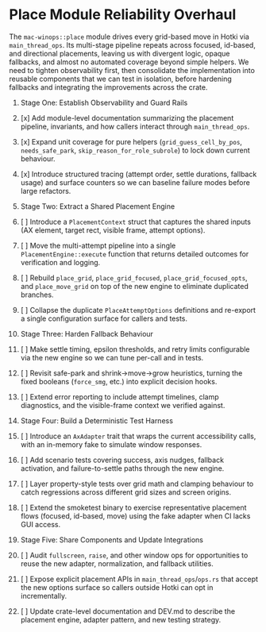 # Place Module Reliability Overhaul

The `mac-winops::place` module drives every grid-based move in Hotki via
`main_thread_ops`. Its multi-stage pipeline repeats across focused, id-based,
and directional placements, leaving us with divergent logic, opaque fallbacks,
and almost no automated coverage beyond simple helpers. We need to tighten
observability first, then consolidate the implementation into reusable
components that we can test in isolation, before hardening fallbacks and
integrating the improvements across the crate.

1. Stage One: Establish Observability and Guard Rails

1. [x] Add module-level documentation summarizing the placement pipeline,
       invariants, and how callers interact through `main_thread_ops`.
2. [x] Expand unit coverage for pure helpers (`grid_guess_cell_by_pos`,
       `needs_safe_park`, `skip_reason_for_role_subrole`) to lock down current
       behaviour.
3. [x] Introduce structured tracing (attempt order, settle durations,
       fallback usage) and surface counters so we can baseline failure modes
       before large refactors.

2. Stage Two: Extract a Shared Placement Engine

1. [ ] Introduce a `PlacementContext` struct that captures the shared inputs
       (AX element, target rect, visible frame, attempt options).
2. [ ] Move the multi-attempt pipeline into a single `PlacementEngine::execute`
       function that returns detailed outcomes for verification and logging.
3. [ ] Rebuild `place_grid`, `place_grid_focused`, `place_grid_focused_opts`,
       and `place_move_grid` on top of the new engine to eliminate duplicated
       branches.
4. [ ] Collapse the duplicate `PlaceAttemptOptions` definitions and re-export
       a single configuration surface for callers and tests.

3. Stage Three: Harden Fallback Behaviour

1. [ ] Make settle timing, epsilon thresholds, and retry limits configurable
       via the new engine so we can tune per-call and in tests.
2. [ ] Revisit safe-park and shrink→move→grow heuristics, turning the fixed
       booleans (`force_smg`, etc.) into explicit decision hooks.
3. [ ] Extend error reporting to include attempt timelines, clamp diagnostics,
       and the visible-frame context we verified against.

4. Stage Four: Build a Deterministic Test Harness

1. [ ] Introduce an `AxAdapter` trait that wraps the current accessibility
       calls, with an in-memory fake to simulate window responses.
2. [ ] Add scenario tests covering success, axis nudges, fallback activation,
       and failure-to-settle paths through the new engine.
3. [ ] Layer property-style tests over grid math and clamping behaviour to
       catch regressions across different grid sizes and screen origins.
4. [ ] Extend the smoketest binary to exercise representative placement flows
       (focused, id-based, move) using the fake adapter when CI lacks GUI
       access.

5. Stage Five: Share Components and Update Integrations

1. [ ] Audit `fullscreen`, `raise`, and other window ops for opportunities to
       reuse the new adapter, normalization, and fallback utilities.
2. [ ] Expose explicit placement APIs in `main_thread_ops`/`ops.rs` that accept
       the new options surface so callers outside Hotki can opt in incrementally.
3. [ ] Update crate-level documentation and DEV.md to describe the placement
       engine, adapter pattern, and new testing strategy.

